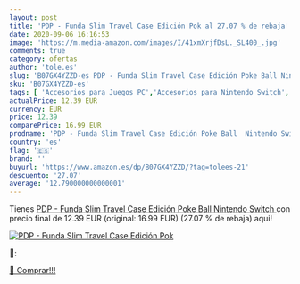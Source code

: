 ```yaml
---
layout: post
title: 'PDP - Funda Slim Travel Case Edición Pok al 27.07 % de rebaja'
date: 2020-09-06 16:16:53
image: 'https://m.media-amazon.com/images/I/41xmXrjfDsL._SL400_.jpg'
comments: true
category: ofertas
author: 'tole.es'
slug: 'B07GX4YZZD-es PDP - Funda Slim Travel Case Edición Poke Ball Nintendo...'
sku: 'B07GX4YZZD-es'
tags: [ 'Accesorios para Juegos PC','Accesorios para Nintendo Switch','Hardware y juegos para Nintendo Switch','Juegos y Accesorios para PC','Mandos para Nintendo Switch','Videojuegos','nintendo', ]
actualPrice: 12.39 EUR
currency: EUR
price: 12.39
comparePrice: 16.99 EUR
prodname: 'PDP - Funda Slim Travel Case Edición Poke Ball  Nintendo Switch '
country: 'es'
flag: '🇪🇸'
brand: ''
buyurl: 'https://www.amazon.es/dp/B07GX4YZZD/?tag=tolees-21'
descuento: '27.07'
average: '12.790000000000001'
---
```


Tienes [PDP - Funda Slim Travel Case Edición Poke Ball  Nintendo Switch ](https://www.amazon.es/dp/B07GX4YZZD/?tag=tolees-21) con precio final de  12.39 EUR (original: 16.99 EUR) (27.07 %  de rebaja) aqui!

[![PDP - Funda Slim Travel Case Edición Pok](https://m.media-amazon.com/images/I/41xmXrjfDsL._SL400_.jpg)](https://www.amazon.es/dp/B07GX4YZZD/?tag=tolees-21)

🔎:


[🛒 Comprar!!!](https://www.amazon.es/dp/B07GX4YZZD/?tag=tolees-21)
